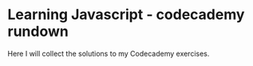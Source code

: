 # Learning Javascript - codecademy rundown

Here I will collect the solutions to my Codecademy exercises.
